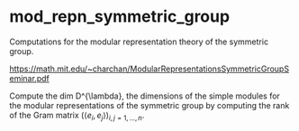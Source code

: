 # mod_repn_symmetric_group

Computations for the modular representation theory of the symmetric group.

https://math.mit.edu/~charchan/ModularRepresentationsSymmetricGroupSeminar.pdf

Compute the dim D^{\lambda}, the dimensions of the simple modules for the modular representations of the symmetric group by computing the rank of the Gram matrix $(\langle e_i,e_j\rangle)_{i,j=1,...,n}$.
